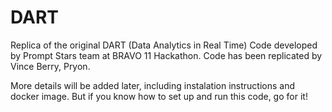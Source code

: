 # DART
 
Replica of the original DART (Data Analytics in Real Time) Code developed by Prompt Stars team at BRAVO 11 Hackathon. Code has been replicated by Vince Berry, Pryon.

More details will be added later, including instalation instructions and docker image. But if you know how to set up and run this code, go for it!
